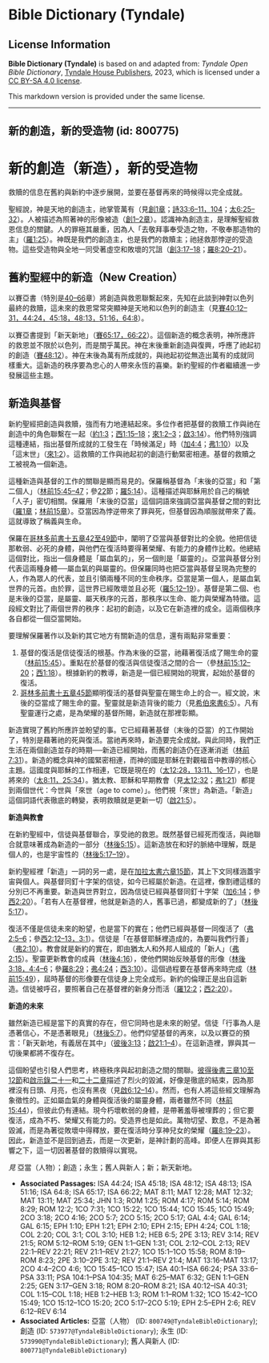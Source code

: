 # Bible Dictionary (Tyndale)

## License Information

**Bible Dictionary (Tyndale)** is based on and adapted from: _Tyndale Open Bible Dictionary_, [Tyndale House Publishers](https://tyndaleopenresources.com/), 2023, which is licensed under a [CC BY-SA 4.0 license](https://creativecommons.org/licenses/by-sa/4.0/legalcode.en).

This markdown version is provided under the same license.



--------------------------------

## 新的創造，新的受造物 (id: 800775)

新的創造（新造），新的受造物
==============

救贖的信息在舊約與新約中逐步展開，並要在基督再來的時候得以完全成就。

聖經說，神是天地的創造主，祂掌管萬有（見[創1章](https://ref.ly/Gen1:1-Gen1:31)；[詩33:6–11，](https://ref.ly/Ps33:6-Ps33:11)[104](https://ref.ly/Ps104:1-Ps104:35)；[太6:25–32](https://ref.ly/Matt6:25-Matt6:32)）。人被描述為照著神的形像被造（[創1–2章](https://ref.ly/Gen1:1-Gen2:25)）。認識神為創造主，是理解聖經救恩信息的關鍵。人的罪極其嚴重，因為人「去敬拜事奉受造之物，不敬奉那造物的主」（[羅1:25](https://ref.ly/Rom1:25)）。神既是我們的創造主，也是我們的救贖主；祂拯救那悖逆的受造物。這些受造物與全地一同受著虛空和敗壞的咒詛（[創3:17–18](https://ref.ly/Gen3:17-Gen3:18)；[羅8:20–21](https://ref.ly/Rom8:20-Rom8:21)）。

舊約聖經中的新造（New Creation）
----------------------

以賽亞書（特別是[40–66](https://ref.ly/Isa40:1-Isa66:24)章）將創造與救恩聯繫起來，先知在此談到神對以色列最終的救贖，這未來的救恩常常突顯神是天地和以色列的創造主（見[賽40:12–31，](https://ref.ly/Isa40:12-Isa40:31)[44:24，](https://ref.ly/Isa44:24)[45:18，](https://ref.ly/Isa45:18)[48:13，](https://ref.ly/Isa48:13)[51:16，](https://ref.ly/Isa51:16)[64:8](https://ref.ly/Isa64:8)）。

以賽亞書提到「新天新地」（[賽65:17，](https://ref.ly/Isa65:17)[66:22](https://ref.ly/Isa66:22)）。這個新造的概念表明，神所應許的救恩並不限於以色列，而是關乎萬民。神在末後重新創造與復興，呼應了祂起初的創造（[賽48:12](https://ref.ly/Isa48:12)）。神在末後為萬有所成就的，與祂起初從無造出萬有的成就同樣重大。這新造的秩序要為忠心的人帶來永恆的喜樂。新約聖經的作者繼續進一步發展這些主題。

新造與基督
-----

新約聖經把創造與救贖，強而有力地連結起來。多位作者把基督的救贖工作與祂在創造中的角色聯繫在一起（[約1:3](https://ref.ly/John1:3)；[西1:15–18](https://ref.ly/Col1:15-Col1:18)；[來1:2–3](https://ref.ly/Heb1:2-Heb1:3)；[啟3:14](https://ref.ly/Rev3:14)）。他們特別強調這種連結，指出基督所成就的工發生在「時候滿足」時（[加4:4](https://ref.ly/Gal4:4)；[弗1:10](https://ref.ly/Eph1:10)）以及「這末世」（[來1:2](https://ref.ly/Heb1:2)）。這救贖的工作與祂起初的創造行動緊密相連。基督的救贖之工被視為一個新造。

這種新造與基督的工作的關聯是顯而易見的。保羅稱基督為「末後的亞當」和「第二個人」（[林前15:45–47](https://ref.ly/1Cor15:45-1Cor15:47)；參[22](https://ref.ly/1Cor15:22)節；[羅5:14](https://ref.ly/Rom5:14)）。這種描述與耶穌用於自己的稱號「人子」密切相關。保羅用「末後的亞當」這個詞語來強調亞當與基督之間的對比（[羅1章](https://ref.ly/Rom1:1-Rom1:32)；[林前15章](https://ref.ly/1Cor15:1-1Cor15:58)）。亞當因為悖逆帶來了罪與死，但基督因為順服就帶來了義。這就導致了稱義與生命。

保羅在[哥林多前書十五章42至49節](https://ref.ly/1Cor15:42-1Cor15:49)中，闡明了亞當與基督對比的全貌。他把信徒那軟弱、必死的身體，與他們在復活時要得著榮耀、有能力的身體作比較。他總結這個對比，指出一個身體是「屬血氣的」，另一個則是「屬靈的」。亞當與基督分別代表這兩種身體──屬血氣的與屬靈的。但保羅同時也把亞當與基督呈現為完整的人，作為眾人的代表，並且引領兩種不同的生命秩序。亞當是第一個人，是屬血氣世界的元首。由於罪，這世界已經敗壞並且必死（[羅5:12–19](https://ref.ly/Rom5:12-Rom5:19)）。基督是第二個、也是末後的亞當，是屬靈、屬天秩序的元首，那秩序以生命、能力與榮耀為特徵。這段經文對比了兩個世界的秩序：起初的創造，以及它在新造裡的成全。這兩個秩序各自都從一個亞當開始。

要理解保羅著作以及新約其它地方有關新造的信息，還有兩點非常重要：

1. 基督的復活是信徒復活的根基。作為末後的亞當，祂藉著復活成了賜生命的靈（[林前15:45](https://ref.ly/1Cor15:45)）。重點在於基督的復活與信徒復活之間的合一（參[林前15:12–20](https://ref.ly/1Cor15:12-1Cor15:20)；[西1:18](https://ref.ly/Col1:18)）。根據新約的教導，新造是一個已經開始的現實，起始於基督的復活。
2. [哥林多前書十五章45節](https://ref.ly/1Cor15:45)顯明復活的基督與聖靈在賜生命上的合一。經文說，末後的亞當成了賜生命的靈。聖靈就是新造背後的能力（見[希伯來書6:5](https://ref.ly/Heb6:5)）。凡有聖靈運行之處，是為榮耀的基督所賜，新造就在那裡彰顯。

新造實現了舊約所應許並盼望的事。它已經藉著基督（末後的亞當）的工作開始了，特別是藉著祂的死與復活。當祂再來時，新造要完全成就。與此同時，我們正生活在兩個創造並存的時期──新造已經開始，而舊的創造仍在逐漸消逝（[林前7:31](https://ref.ly/1Cor7:31)）。新造的概念與神的國緊密相連，而神的國是耶穌在對觀福音中教導的核心主題。這國度與耶穌的工作相連，它既是現在的（[太12:28，](https://ref.ly/Matt12:28)[13:11、16–17](https://ref.ly/Matt13:11)），也是將來的（[太8:11，](https://ref.ly/Matt8:11)[25:34](https://ref.ly/Matt25:34)）。猶太教、耶穌和早期教會（見[太12:32](https://ref.ly/Matt12:32)；[弗1:21](https://ref.ly/Eph1:21)）都提到兩個世代：今世與「來世（age to come）」。他們視「來世」為新造。「新造」這個詞語代表徹底的轉變，表明救贖就是更新一切（[啟21:5](https://ref.ly/Rev21:5)）。

**新造與教會**

在新約聖經中，信徒與基督聯合，享受祂的救恩。既然基督已經死而復活，與祂聯合就意味著成為新造的一部分（[林後5:15](https://ref.ly/2Cor5:15)）。這新造放在和好的脈絡中理解，既是個人的，也是宇宙性的（[林後5:17–19](https://ref.ly/2Cor5:17-2Cor5:19)）。

新約聖經裡「新造」一詞的另一處，是在[加拉太書六章15節](https://ref.ly/Gal6:15)，其上下文同樣涵蓋宇宙與個人。與基督同釘十字架的信徒，如今已經屬於新造。在這裡，像割禮這樣的分別已不再重要。新造與世界對立，因為信徒已經與基督同釘十字架（[加6:14](https://ref.ly/Gal6:14)；參[西2:20](https://ref.ly/Col2:20)）。「若有人在基督裡，他就是新造的人，舊事已過，都變成新的了」（[林後5:17](https://ref.ly/2Cor5:17)）。

復活不僅是信徒未來的盼望，也是當下的實在；他們已經與基督一同復活了（[弗2:5–6](https://ref.ly/Eph2:5-Eph2:6)；參[西2:12–13，](https://ref.ly/Col2:12-Col2:13)[3:1](https://ref.ly/Col3:1)）。信徒是「在基督耶穌裡造成的，為要叫我們行善」（[弗2:10](https://ref.ly/Eph2:10)）。教會就是新約的實在，即由猶太人和外邦人組成的「新人」（[弗2:15](https://ref.ly/Eph2:15)）。聖靈更新教會的成員（[林後4:16](https://ref.ly/2Cor4:16)），使他們開始反映基督的形像（[林後3:18，](https://ref.ly/2Cor3:18)[4:4–6](https://ref.ly/2Cor4:4-2Cor4:6)；參[羅8:29](https://ref.ly/Rom8:29)；[弗4:24](https://ref.ly/Eph4:24)；[西3:10](https://ref.ly/Col3:10)）。這個過程要在基督再來時完成（[林前15:49](https://ref.ly/1Cor15:49)），屆時基督的形像要在信徒身上完全成形。新約的倫理正是出自這新造。信徒被呼召，要照著自己在基督裡的新身分而活（[羅12:2](https://ref.ly/Rom12:2)；[西2:20](https://ref.ly/Col2:20)）。

**新造的未來**

雖然新造已經是當下的真實的存在，但它同時也是未來的盼望。信徒「行事為人是憑著信心，不是憑著眼見」（[林後5:7](https://ref.ly/2Cor5:7)）。他們仰望基督的再來，以及以賽亞的預言：「新天新地，有義居在其中」（[彼後3:13](https://ref.ly/2Pet3:13)；[啟21:1–4](https://ref.ly/Rev21:1-Rev21:4)）。在這新造裡，罪與其一切後果都將不復存在。

這個盼望也引發人們思考，終極秩序與起初創造之間的關聯。[彼得後書三章10至12節](https://ref.ly/2Pet3:10-2Pet3:12)和[啟示錄二十一](https://ref.ly/Rev21:1-Rev21:27)和[二十二章](https://ref.ly/Rev22:1-Rev22:21)描述了烈火的毀滅，好像是徹底的結束，因為那裡沒有日頭、月亮，也沒有黑夜（見[啟6:12–14](https://ref.ly/Rev6:12-Rev6:14)）。然而，也有人將這些經文理解為象徵性的。正如屬血氣的身體與復活後的屬靈身體，兩者雖然不同（[林前15:44](https://ref.ly/1Cor15:44)），但彼此仍有連結。現今朽壞軟弱的身體，是帶著羞辱被埋葬的；但它要復活，成為不朽、榮耀又有能力的。受造界也是如此。萬物切望、歎息，不是為著毀滅，而是為著從敗壞中得釋放，要在復活時分享神兒女的榮耀（[羅8:19–23](https://ref.ly/Rom8:19-Rom8:23)）。因此，新造並不是回到過去，而是一次更新，是神計劃的高峰。即便人在罪與其影響之下，這一切因著基督的救贖得以實現。

*見* 亞當（人物）；創造；永生；舊人與新人；新；新天新地。

* **Associated Passages:** ISA 44:24; ISA 45:18; ISA 48:12; ISA 48:13; ISA 51:16; ISA 64:8; ISA 65:17; ISA 66:22; MAT 8:11; MAT 12:28; MAT 12:32; MAT 13:11; MAT 25:34; JHN 1:3; ROM 1:25; ROM 4:17; ROM 5:14; ROM 8:29; ROM 12:2; 1CO 7:31; 1CO 15:22; 1CO 15:44; 1CO 15:45; 1CO 15:49; 2CO 3:18; 2CO 4:16; 2CO 5:7; 2CO 5:15; 2CO 5:17; GAL 4:4; GAL 6:14; GAL 6:15; EPH 1:10; EPH 1:21; EPH 2:10; EPH 2:15; EPH 4:24; COL 1:18; COL 2:20; COL 3:1; COL 3:10; HEB 1:2; HEB 6:5; 2PE 3:13; REV 3:14; REV 21:5; ROM 5:12–ROM 5:19; GEN 1:1–GEN 1:31; COL 2:12–COL 2:13; REV 22:1–REV 22:21; REV 21:1–REV 21:27; 1CO 15:1–1CO 15:58; ROM 8:19–ROM 8:23; 2PE 3:10–2PE 3:12; REV 21:1–REV 21:4; MAT 13:16–MAT 13:17; 2CO 4:4–2CO 4:6; 1CO 15:45–1CO 15:47; ISA 40:1–ISA 66:24; PSA 33:6–PSA 33:11; PSA 104:1–PSA 104:35; MAT 6:25–MAT 6:32; GEN 1:1–GEN 2:25; GEN 3:17–GEN 3:18; ROM 8:20–ROM 8:21; ISA 40:12–ISA 40:31; COL 1:15–COL 1:18; HEB 1:2–HEB 1:3; ROM 1:1–ROM 1:32; 1CO 15:42–1CO 15:49; 1CO 15:12–1CO 15:20; 2CO 5:17–2CO 5:19; EPH 2:5–EPH 2:6; REV 6:12–REV 6:14
* **Associated Articles:** 亞當（人物） (ID: `800749@TyndaleBibleDictionary`); 創造 (ID: `573977@TyndaleBibleDictionary`); 永生 (ID: `573990@TyndaleBibleDictionary`); 舊人與新人 (ID: `800771@TyndaleBibleDictionary`)


